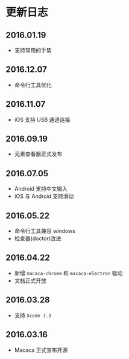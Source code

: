 # 更新日志

## 2016.01.19

- 支持常用的手势

## 2016.12.07

- 命令行工具优化

## 2016.11.07

- iOS 支持 USB 通道连接

## 2016.09.19

- 元素查看器正式发布

## 2016.07.05

- Android 支持中文输入
- iOS 与 Android 支持滑动

## 2016.05.22

- 命令行工具兼容 windows
- 检查器(doctor)改进

## 2016.04.22

- 新增 `macaca-chrome` 和 `macaca-electron` 驱动
- 文档正式开放

## 2016.03.28

- 支持 `Xcode 7.3`

## 2016.03.16

- Macaca 正式宣布开源
